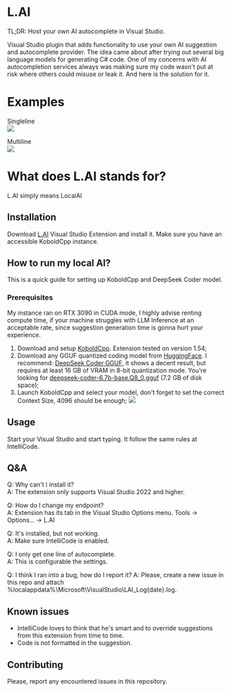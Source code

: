 # L.AI
TL;DR: Host your own AI autocomplete in Visual Studio.

Visual Studio plugin that adds functionality to use your own AI suggestion and autocomplete provider.
The idea came about after trying out several big language models for generating C# code. One of my concerns with AI autocompletion services always was making sure my code wasn't put at risk where others could misuse or leak it. And here is the solution for it.

# Examples

Singleline\
![](https://github.com/cntseesharp/L.AI/blob/main/images/generation_example_1.jpg?raw=true)

Multiline\
![](https://github.com/cntseesharp/L.AI/blob/main/images/generation_example_2.jpg?raw=true)

# What does L.AI stands for?
L.AI simply means LocalAI

## Installation
Download [L.AI](https://marketplace.visualstudio.com/items?itemName=cntseesharp.LAIv1) Visual Studio Extension and install it. Make sure you have an accessible KoboldCpp instance.

## How to run my local AI?

This is a quick guide for setting up KoboldCpp and DeepSeek Coder model.

### Prerequisites
My instance ran on RTX 3090 in CUDA mode, I highly advise renting compute time, if your machine struggles with LLM Inference at an acceptable rate, since suggestion generation time is gonna hurt your experience.

1. Download and setup [KoboldCpp](https://github.com/LostRuins/koboldcpp). Extension tested on version 1.54;
2. Download any GGUF quantized coding model from [HuggingFace](https://huggingface.co/). I recommend: [DeepSeek Coder GGUF](https://huggingface.co/TheBloke/deepseek-coder-6.7B-base-GGUF), it shows a decent result, but requires at least 16 GB of VRAM in 8-bit quantization mode. You're looking for [deepseek-coder-6.7b-base.Q8_0.gguf](https://huggingface.co/TheBloke/deepseek-coder-6.7B-base-GGUF/resolve/main/deepseek-coder-6.7b-base.Q8_0.gguf?download=true) (7.2 GB of disk space);
3. Launch KoboldCpp and select your model, don't forget to set the correct Context Size, 4096 should be enough;
![](https://github.com/cntseesharp/L.AI/blob/main/images/kobold_example.jpg?raw=true)


## Usage
Start your Visual Studio and start typing. It follow the same rules at IntelliCode.

## Q&A
Q: Why can't I install it?\
A: The extension only supports Visual Studio 2022 and higher.

Q: How do I change my endpoint?\
A: Extension has its tab in the Visual Studio Options menu. Tools -> Options... -> L.AI

Q: It's installed, but not working.\
A: Make sure IntelliCode is enabled.

Q: I only get one line of autocomplete.\
A: This is configurable the settings.

Q: I think I ran into a bug, how do I report it?
A: Please, create a new issue in this repo and attach %localappdata%\Microsoft\VisualStudio\LAI_Log{date}.log.

## Known issues
- IntelliCode loves to think that he's smart and to override suggestions from this extension from time to time.
- Code is not formatted in the suggestion.


## Contributing
Please, report any encountered issues in this repository.